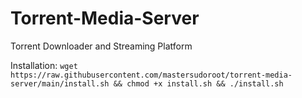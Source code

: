# Torrent-Media-Server
Torrent Downloader and Streaming Platform

Installation:
``wget https://raw.githubusercontent.com/mastersudoroot/torrent-media-server/main/install.sh && chmod +x install.sh && ./install.sh``
